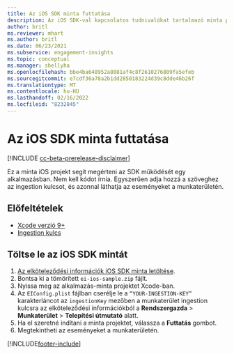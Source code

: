 ```yaml
---
title: Az iOS SDK minta futtatása
description: Az iOS SDK-val kapcsolatos tudnivalókat tartalmazó minta projekt
author: britl
ms.reviewer: mhart
ms.author: britl
ms.date: 06/23/2021
ms.subservice: engagement-insights
ms.topic: conceptual
ms.manager: shellyha
ms.openlocfilehash: bbe4ba648952a8081af4c8f2610276809fa5efeb
ms.sourcegitcommit: e7cdf36a78a2b1dd2850183224d39c8dde46b26f
ms.translationtype: MT
ms.contentlocale: hu-HU
ms.lasthandoff: 02/16/2022
ms.locfileid: "8232845"
---
```

# <a name="run-the-ios-sdk-sample"></a>Az iOS SDK minta futtatása

[!INCLUDE [cc-beta-prerelease-disclaimer](includes/cc-beta-prerelease-disclaimer.md)]

Ez a minta iOS projekt segít megérteni az SDK működését egy alkalmazásban. Nem kell kódot írnia. Egyszerűen adja hozzá a szöveghez az ingestion kulcsot, és azonnal láthatja az eseményeket a munkaterületén.

## <a name="prerequisites"></a>Előfeltételek

- [Xcode verzió 9+](https://developer.apple.com/xcode/downloads/)
- [Ingestion kulcs](get-started-ios.md)

## <a name="download-the-ios-sdk-sample"></a>Töltse le az iOS SDK mintát

1. [Az elköteleződési információk iOS SDK minta letöltése](https://download.pi.dynamics.com/sdk/EI-SDKs/ei-ios-sample.zip).
1. Bontsa ki a tömörített `ei-ios-sample.zip` fájlt.
1. Nyissa meg az alkalmazás-minta projektet Xcode-ban.
1. Az `EIConfig.plist` fájlban cserélje le a `“YOUR-INGESTION-KEY”` karakterláncot az `ingestionKey` mezőben a munkaterület ingestion kulcsra az elköteleződési információkból a **Rendszergazda** > **Munkaterület** > **Telepítési útmutató** alatt.
1. Ha el szeretné indítani a minta projektet, válassza a **Futtatás** gombot.
1. Megtekintheti az eseményeket a munkaterületén.

[!INCLUDE[footer-include](../includes/footer-banner.md)]
